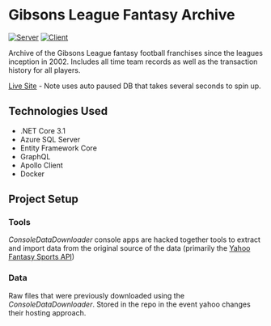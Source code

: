# Gibsons League Fantasy Archive
[![Server](https://github.com/bsnooks/GibsonsLeague/actions/workflows/server.yml/badge.svg)](https://github.com/bsnooks/GibsonsLeague/actions/workflows/server.yml)
[![Client](https://github.com/bsnooks/GibsonsLeague/actions/workflows/client.yml/badge.svg)](https://github.com/bsnooks/GibsonsLeague/actions/workflows/client.yml)

Archive of the Gibsons League fantasy football franchises since the leagues inception in 2002. Includes all time team records as well as the transaction history for all players.

[Live Site](https://gibsonsleague/com) - Note uses auto paused DB that takes several seconds to spin up.
## Technologies Used
- .NET Core 3.1
- Azure SQL Server
- Entity Framework Core
- GraphQL
- Apollo Client
- Docker

## Project Setup

### Tools
*ConsoleDataDownloader* console apps are hacked together tools to extract and import data from the original source of the data (primarily the [Yahoo Fantasy Sports API](https://developer.yahoo.com/fantasysports/guide/))

### Data
Raw files that were previously downloaded using the *ConsoleDataDownloader*.  Stored in the repo in the event yahoo changes their hosting approach.
